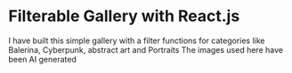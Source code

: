 # Filterable Gallery with React.js

I have built this simple gallery with a filter functions for categories like Balerina, Cyberpunk, abstract art and Portraits
The images used here have been AI generated